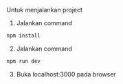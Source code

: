 Untuk menjalankan project

1. Jalankan command 
```bash
npm install
```

2. Jalankan command
```bash
npm run dev
```

3. Buka localhost:3000 pada browser
